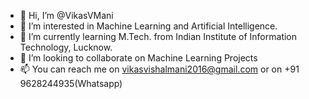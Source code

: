 - 👋 Hi, I’m @VikasVMani
- 👀 I’m interested in Machine Learning and Artificial Intelligence.
- 🌱 I’m currently learning M.Tech. from Indian Institute of Information Technology, Lucknow.
- 💞️ I’m looking to collaborate on Machine Learning Projects
- 📫 You can reach me on vikasvishalmani2016@gmail.com or on +91 9628244935(Whatsapp)

<!---
VikasVMani/VikasVMani is a ✨ special ✨ repository because its `README.md` (this file) appears on your GitHub profile.
You can click the Preview link to take a look at your changes.
--->
